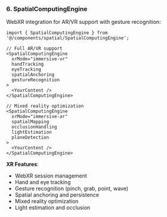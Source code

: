 ### 6. SpatialComputingEngine

WebXR integration for AR/VR support with gesture recognition:

```tsx
import { SpatialComputingEngine } from '@/components/spatial/SpatialComputingEngine';

// Full AR/VR support
<SpatialComputingEngine
  xrMode="immersive-vr"
  handTracking
  eyeTracking
  spatialAnchoring
  gestureRecognition
>
  <YourContent />
</SpatialComputingEngine>

// Mixed reality optimization
<SpatialComputingEngine
  xrMode="immersive-ar"
  spatialMapping
  occlusionHandling
  lightEstimation
  planeDetection
>
  <YourContent />
</SpatialComputingEngine>
```

**XR Features**:
- WebXR session management
- Hand and eye tracking
- Gesture recognition (pinch, grab, point, wave)
- Spatial anchoring and persistence
- Mixed reality optimization
- Light estimation and occlusion
